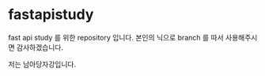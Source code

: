 # fastapistudy
fast api study 를 위한 repository 입니다. 본인의 닉으로 branch 를 따서 사용해주시면 감사하겠습니다.

저는 남아당자강입니다.
